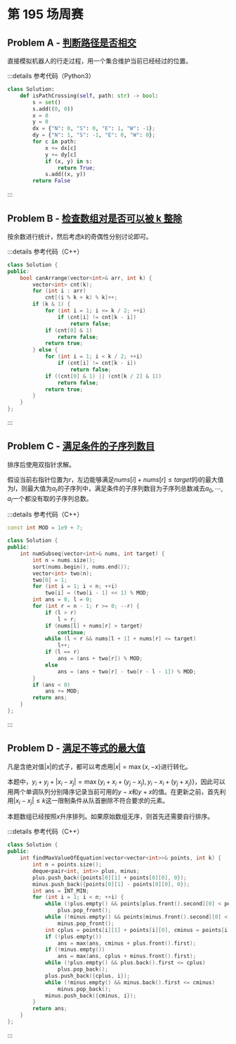 # 第 195 场周赛

## Problem A - [判断路径是否相交](https://leetcode.cn/problems/path-crossing/)

直接模拟机器人的行走过程，用一个集合维护当前已经经过的位置。

:::details 参考代码（Python3）

```python
class Solution:
    def isPathCrossing(self, path: str) -> bool:
        s = set()
        s.add((0, 0))
        x = 0
        y = 0
        dx = {"N": 0, "S": 0, "E": 1, "W": -1};
        dy = {"N": 1, "S": -1, "E": 0, "W": 0};
        for c in path:
            x += dx[c]
            y += dy[c]
            if (x, y) in s:
                return True;
            s.add((x, y))
        return False
```

:::

## Problem B - [检查数组对是否可以被 k 整除](https://leetcode.cn/problems/check-if-array-pairs-are-divisible-by-k/)

按余数进行统计，然后考虑$k$的奇偶性分别讨论即可。

:::details 参考代码（C++）

```cpp
class Solution {
public:
    bool canArrange(vector<int>& arr, int k) {
        vector<int> cnt(k);
        for (int i : arr)
            cnt[(i % k + k) % k]++;
        if (k & 1) {
            for (int i = 1; i <= k / 2; ++i)
                if (cnt[i] != cnt[k - i])
                    return false;
            if (cnt[0] & 1)
                return false;
            return true;
        } else {
            for (int i = 1; i < k / 2; ++i)
                if (cnt[i] != cnt[k - i])
                    return false;
            if ((cnt[0] & 1) || (cnt[k / 2] & 1))
                return false;
            return true;
        }
    }
};
```

:::

## Problem C - [满足条件的子序列数目](https://leetcode.cn/problems/number-of-subsequences-that-satisfy-the-given-sum-condition/)

排序后使用双指针求解。

假设当前右指针位置为$r$，左边能够满足$nums[i]+nums[r]\leq target$的$i$的最大值为$l$，则最大值为$a_r$的子序列中，满足条件的子序列数目为子序列总数减去$a_0,\cdots,a_l$一个都没有取的子序列总数。

:::details 参考代码（C++）

```cpp
const int MOD = 1e9 + 7;

class Solution {
public:
    int numSubseq(vector<int>& nums, int target) {
        int n = nums.size();
        sort(nums.begin(), nums.end());
        vector<int> two(n);
        two[0] = 1;
        for (int i = 1; i < n; ++i)
            two[i] = (two[i - 1] << 1) % MOD;
        int ans = 0, l = 0;
        for (int r = n - 1; r >= 0; --r) {
            if (l > r)
                l = r;
            if (nums[l] + nums[r] > target)
                continue;
            while (l < r && nums[l + 1] + nums[r] <= target)
                l++;
            if (l == r)
                ans = (ans + two[r]) % MOD;
            else
                ans = (ans + two[r] - two[r - l - 1]) % MOD;
        }
        if (ans < 0)
            ans += MOD;
        return ans;
    }
};
```

:::


## Problem D - [满足不等式的最大值](https://leetcode.cn/problems/max-value-of-equation/)

凡是含绝对值$|x|$的式子，都可以考虑用$|x|=\max\{x,-x\}$进行转化。

本题中，$y_i+y_j+|x_i-x_j|=\max\{y_i+x_i+(y_j-x_j),y_i-x_i+(y_j+x_j)\}$，因此可以用两个单调队列分别降序记录当前可用的$y-x$和$y+x$的值。在更新之前，首先利用$|x_i-x_j|\leq k$这一限制条件从队首删除不符合要求的元素。

本题数组已经按照$x$升序排列。如果原始数组无序，则首先还需要自行排序。

:::details 参考代码（C++）

```cpp
class Solution {
public:
    int findMaxValueOfEquation(vector<vector<int>>& points, int k) {
        int n = points.size();
        deque<pair<int, int>> plus, minus;
        plus.push_back({points[0][1] + points[0][0], 0});
        minus.push_back({points[0][1] - points[0][0], 0});
        int ans = INT_MIN;
        for (int i = 1; i < n; ++i) {
            while (!plus.empty() && points[plus.front().second][0] < points[i][0] - k)
                plus.pop_front();
            while (!minus.empty() && points[minus.front().second][0] < points[i][0] - k)
                minus.pop_front();
            int cplus = points[i][1] + points[i][0], cminus = points[i][1] - points[i][0];
            if (!plus.empty())
                ans = max(ans, cminus + plus.front().first);
            if (!minus.empty())
                ans = max(ans, cplus + minus.front().first);
            while (!plus.empty() && plus.back().first <= cplus)
                plus.pop_back();
            plus.push_back({cplus, i});
            while (!minus.empty() && minus.back().first <= cminus)
                minus.pop_back();
            minus.push_back({cminus, i});
        }
        return ans;
    }
};
```

:::
